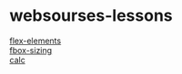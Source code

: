 # websourses-lessons
 
[flex-elements](https://tentax.github.io/websourses-lessons/flex-elements/index.html)  
[fbox-sizing](https://tentax.github.io/websourses-lessons/box-sizing/index.html)  
[calc](https://tentax.github.io/websourses-lessons/calc/index.html)  
